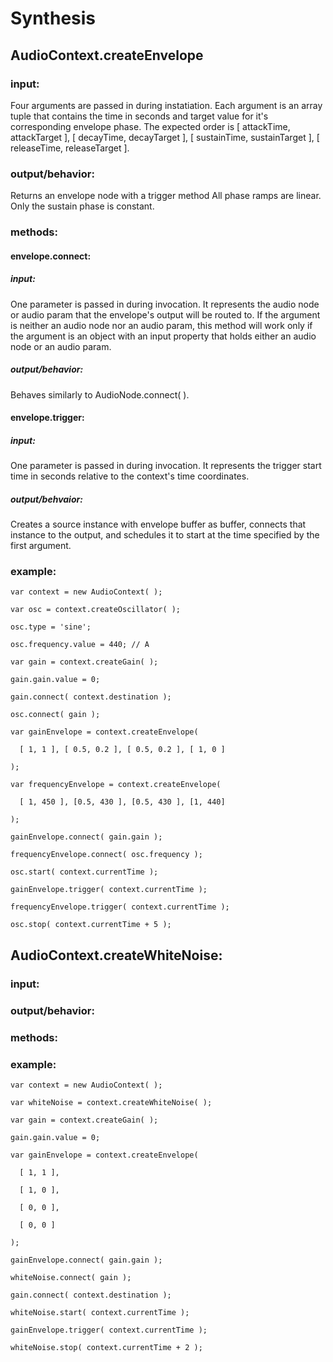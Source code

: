 Synthesis
=========

AudioContext.createEnvelope
---------------------------

### input:

Four arguments are passed in during instatiation. Each argument is an
array tuple that contains the time in seconds and target value for it's corresponding
envelope phase. The expected order is
  [ attackTime, attackTarget ],
  [ decayTime, decayTarget ],
  [ sustainTime, sustainTarget ],
  [ releaseTime, releaseTarget ].

### output/behavior:

Returns an envelope node with a trigger method
All phase ramps are linear. Only the sustain phase is constant.

### methods:

#### envelope.connect:

##### input:

One parameter is passed in during invocation. It represents
the audio node or audio param that the envelope's output
will be routed to. If the argument is neither an audio node
nor an audio param, this method will work only if the argument
is an object with an input property that holds either an audio
node or an audio param.

##### output/behavior:

Behaves similarly to AudioNode.connect( ).

#### envelope.trigger:

##### input:

One parameter is passed in during invocation. It
represents the trigger start time in seconds relative to the
context's time coordinates.

##### output/behvaior:

Creates a source instance with envelope buffer as buffer,
connects that instance to the output, and schedules it to
start at the time specified by the first argument.

### example:

    var context = new AudioContext( );

    var osc = context.createOscillator( );

    osc.type = 'sine';

    osc.frequency.value = 440; // A

    var gain = context.createGain( );

    gain.gain.value = 0;

    gain.connect( context.destination );

    osc.connect( gain );

    var gainEnvelope = context.createEnvelope(

      [ 1, 1 ], [ 0.5, 0.2 ], [ 0.5, 0.2 ], [ 1, 0 ]

    );

    var frequencyEnvelope = context.createEnvelope(

      [ 1, 450 ], [0.5, 430 ], [0.5, 430 ], [1, 440]

    );

    gainEnvelope.connect( gain.gain );

    frequencyEnvelope.connect( osc.frequency );

    osc.start( context.currentTime );

    gainEnvelope.trigger( context.currentTime );

    frequencyEnvelope.trigger( context.currentTime );

    osc.stop( context.currentTime + 5 );

AudioContext.createWhiteNoise:
------------------------------

###  input:

### output/behavior:

### methods:

### example:

    var context = new AudioContext( );

    var whiteNoise = context.createWhiteNoise( );

    var gain = context.createGain( );

    gain.gain.value = 0;

    var gainEnvelope = context.createEnvelope(

      [ 1, 1 ],

      [ 1, 0 ],

      [ 0, 0 ],

      [ 0, 0 ]

    );

    gainEnvelope.connect( gain.gain );

    whiteNoise.connect( gain );

    gain.connect( context.destination );

    whiteNoise.start( context.currentTime );

    gainEnvelope.trigger( context.currentTime );

    whiteNoise.stop( context.currentTime + 2 );



